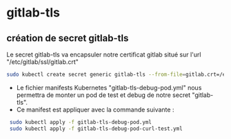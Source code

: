 # gitlab-tls
## création de secret gitlab-tls
Le secret gitlab-tls va encapsuler notre certificat gitlab situé sur l'url "/etc/gitlab/ssl/gitlab.crt"

```sh
sudo kubectl create secret generic gitlab-tls --from-file=gitlab.crt=/etc/gitlab/ssl/gitlab.crt -n ns-gr

```

* Le fichier manifests Kubernetes "gitlab-tls-debug-pod.yml" nous permettra de monter un pod de test et debug de notre secret "gitlab-tls".
* Ce manifest est appliquer avec la commande suivante :

```sh
 sudo kubectl apply -f gitlab-tls-debug-pod.yml
 sudo kubectl apply -f gitlab-tls-debug-pod-curl-test.yml
```
